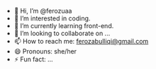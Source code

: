 - 👋 Hi, I’m @ferozuaa
- 👀 I’m interested in coding.
- 🌱 I’m currently learning front-end. 
- 💞️ I’m looking to collaborate on ...
- 📫 How to reach me: ferozabulliqi@gmail.com
- 😄 Pronouns: she/her
- ⚡ Fun fact: ...

<!---
ferozuaa/ferozuaa is a ✨ special ✨ repository because its `README.md` (this file) appears on your GitHub profile.
You can click the Preview link to take a look at your changes.
--->
